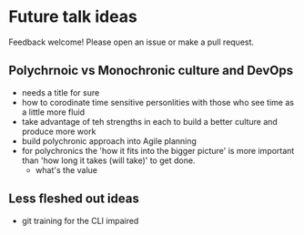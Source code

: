 # Future talk ideas

Feedback welcome! Please open an issue or make a pull request.

## Polychrnoic vs Monochronic culture and DevOps
* needs a title for sure
* how to corodinate time sensitive personlities with those who see time as a little more fluid
* take advantage of teh strengths in each to build a better culture and produce more work
* build polychronic approach into Agile planning
* for polychronics the 'how it fits into the bigger picture' is more important than 'how long it takes (will take)' to get done.
	* what's the value

## Less fleshed out ideas

* git training for the CLI impaired

